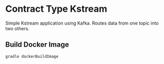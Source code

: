 # Contract Type Kstream
Simple Kstream application using Kafka.
Routes data from one topic into two others. 

## Build Docker Image
```
gradle dockerBuildImage
```
